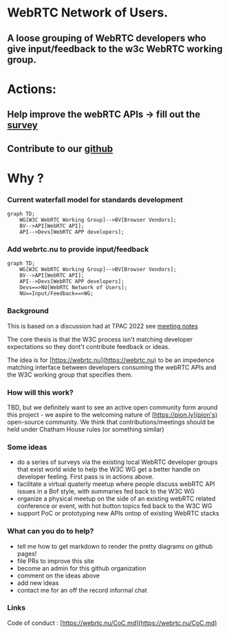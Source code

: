 # WebRTC Network of Users.
## A loose grouping of WebRTC developers who give input/feedback to the w3c WebRTC working group.

# Actions:

## Help improve the webRTC APIs -> fill out the [survey](https://forms.gle/TAyvds2vorWAJHdP6)
## Contribute to our [github](https://github.com/webrtc-nu/www)

# Why ? 
### Current waterfall model for standards development
```mermaid
graph TD;
    WG[W3C WebRTC Working Group]-->BV[Browser Vendors];
    BV-->API[WebRTC API];
    API-->Devs[WebRTC APP developers];

```
### Add webrtc.nu to provide input/feedback
```mermaid
graph TD;
    WG[W3C WebRTC Working Group]-->BV[Browser Vendors];
    BV-->API[WebRTC API];
    API-->Devs[WebRTC APP developers];
    Devs==>NU[WebRTC Network of Users];
    NU==Input/Feedback==>WG;
```

### Background
This is based on a discussion had at TPAC 2022
see [meeting notes](https://www.w3.org/2022/09/12-webrtc-minutes.html#t04)

The core thesis is that the W3C process isn't matching developer expectations so they dont't contribute
feedback or ideas. 

The idea is for [https://webrtc.nu](https://webrtc.nu) to be an impedence matching interface between developers consuming the webRTC APIs and the W3C working group that specifies them.

### How will this work?
TBD, but we definitely want to see an active open community form around this project - we aspire to the welcoming nature of [https://pion.ly](pion's) open-source community.
We think that contributions/meetings should be held under Chatham House rules (or something similar) 

### Some ideas
- do a series of surveys via the existing local WebRTC developer groups that exist world wide to help the W3C WG get a better handle on developer feeling.
  First pass is in actions above.
- facilitate a virtual quaterly meetup where people discuss webRTC API issues in a Bof style, with summaries fed back to the W3C WG
- organize a physical meetup on the side of an existing webRTC related conference or event, with hot button topics fed back to the W3C WG
- support PoC or prototyping new APIs ontop of existing WebRTC stacks

### What can you do to help?
- tell me how to get markdown to render the pretty diagrams on github pages!
- file PRs to improve this site
- become an admin for this github organization
- comment on the ideas above
- add new ideas 
- contact me for an off the record informal chat 

### Links
Code of conduct : [https://webrtc.nu/CoC.md](https://webrtc.nu/CoC.md)

<!-- code to render the diagrams above on the client side please retain or replace with something better --->
<script src="https://cdnjs.cloudflare.com/ajax/libs/mermaid/8.0.0/mermaid.min.js"></script>
<script>
const config = {
    startOnLoad:true,
    theme: 'forest',
    flowchart: {
        useMaxWidth:false,
        htmlLabels:true
        }
};
mermaid.initialize(config);
window.mermaid.init(undefined, document.querySelectorAll('.language-mermaid'));
</script>

